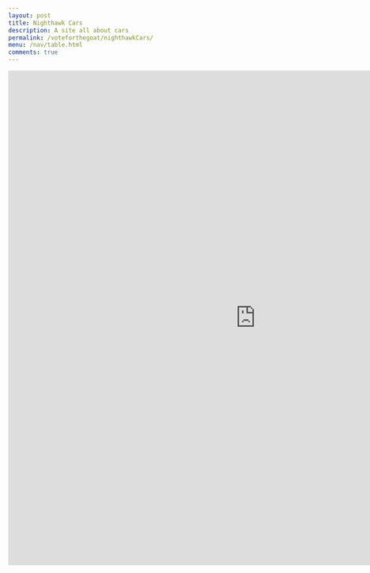 ```yaml
---
layout: post
title: Nighthawk Cars
description: A site all about cars
permalink: /voteforthegoat/nighthawkCars/
menu: /nav/table.html
comments: true
---
```


<iframe src="https://voyager162.github.io/carGame/index.html"
        width="1000" 
        height="1000" 
        frameborder="0">
</iframe>